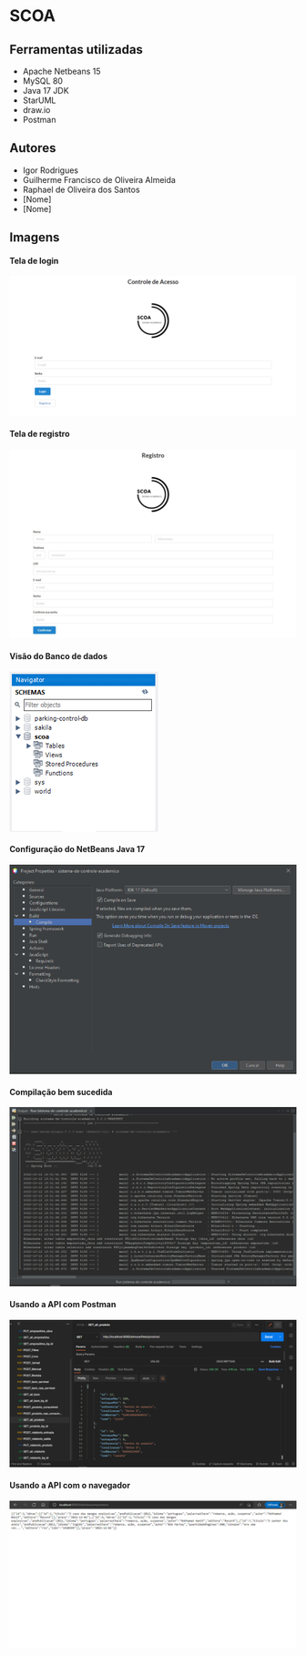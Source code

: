 # SCOA

## Ferramentas utilizadas

- Apache Netbeans 15
- MySQL 80
- Java 17 JDK
- StarUML
- draw.io
- Postman

## Autores

- Igor Rodrigues
- Guilherme Francisco de Oliveira Almeida
- Raphael de Oliveira dos Santos
- [Nome]
- [Nome]

## Imagens

#### Tela de login

![Tela de Login](.\imagens\login.png)

#### Tela de registro

![Tela de Registro](imagens\registro.jpeg)

#### Visão do Banco de dados

![Schema](imagens\schema.png)

#### Configuração do NetBeans Java 17

![Configuração JDK](imagens\jdk17netbeanscompile.png)

#### Compilação bem sucedida

![Compilação Bem Sucedida](imagens\Compilação.png)

#### Usando a API com Postman

![Usando a API com Postman](imagens\postman.png)

#### Usando a API com o navegador

![Usando a API com o navegador](imagens\api_get_browser.png)
